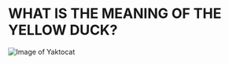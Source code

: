 # <h1>WHAT IS THE MEANING OF THE YELLOW DUCK?
![Image of Yaktocat](https://octodex.github.com/images/yaktocat.png)
